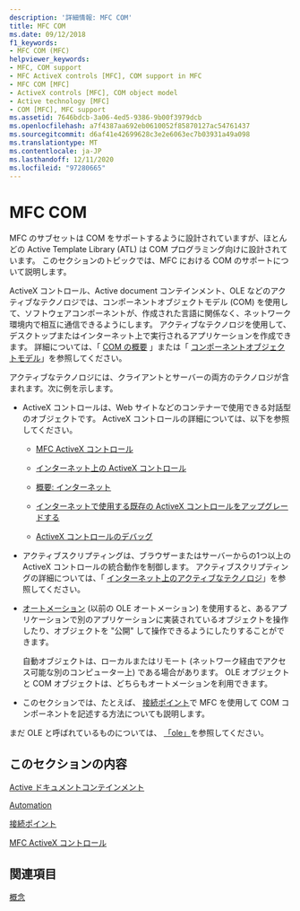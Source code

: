 ```yaml
---
description: '詳細情報: MFC COM'
title: MFC COM
ms.date: 09/12/2018
f1_keywords:
- MFC COM (MFC)
helpviewer_keywords:
- MFC, COM support
- MFC ActiveX controls [MFC], COM support in MFC
- MFC COM [MFC]
- ActiveX controls [MFC], COM object model
- Active technology [MFC]
- COM [MFC], MFC support
ms.assetid: 7646bdcb-3a06-4ed5-9386-9b00f3979dcb
ms.openlocfilehash: a7f4387aa692eb0610052f85870127ac54761437
ms.sourcegitcommit: d6af41e42699628c3e2e6063ec7b03931a49a098
ms.translationtype: MT
ms.contentlocale: ja-JP
ms.lasthandoff: 12/11/2020
ms.locfileid: "97280665"
---
```

# <a name="mfc-com"></a>MFC COM

MFC のサブセットは COM をサポートするように設計されていますが、ほとんどの Active Template Library (ATL) は COM プログラミング向けに設計されています。 このセクションのトピックでは、MFC における COM のサポートについて説明します。

ActiveX コントロール、Active document コンテインメント、OLE などのアクティブなテクノロジでは、コンポーネントオブジェクトモデル (COM) を使用して、ソフトウェアコンポーネントが、作成された言語に関係なく、ネットワーク環境内で相互に通信できるようにします。 アクティブなテクノロジを使用して、デスクトップまたはインターネット上で実行されるアプリケーションを作成できます。 詳細については、「 [COM の概要](../atl/introduction-to-com.md) 」または「 [コンポーネントオブジェクトモデル](/windows/win32/com/the-component-object-model)」を参照してください。

アクティブなテクノロジには、クライアントとサーバーの両方のテクノロジが含まれます。次に例を示します。

- ActiveX コントロールは、Web サイトなどのコンテナーで使用できる対話型のオブジェクトです。 ActiveX コントロールの詳細については、以下を参照してください。

  - [MFC ActiveX コントロール](mfc-activex-controls.md)

  - [インターネット上の ActiveX コントロール](activex-controls-on-the-internet.md)

  - [概要: インターネット](mfc-internet-programming-basics.md)

  - [インターネットで使用する既存の ActiveX コントロールをアップグレードする](upgrading-an-existing-activex-control.md)

  - [ActiveX コントロールのデバッグ](/visualstudio/debugger/how-to-debug-an-activex-control)

- アクティブスクリプティングは、ブラウザーまたはサーバーからの1つ以上の ActiveX コントロールの統合動作を制御します。 アクティブスクリプティングの詳細については、「 [インターネット上のアクティブなテクノロジ](active-technology-on-the-internet.md)」を参照してください。

- [オートメーション](automation.md) (以前の OLE オートメーション) を使用すると、あるアプリケーションで別のアプリケーションに実装されているオブジェクトを操作したり、オブジェクトを "公開" して操作できるようにしたりすることができます。

   自動オブジェクトは、ローカルまたはリモート (ネットワーク経由でアクセス可能な別のコンピューター上) である場合があります。 OLE オブジェクトと COM オブジェクトは、どちらもオートメーションを利用できます。

- このセクションでは、たとえば、 [接続ポイント](connection-points.md)で MFC を使用して COM コンポーネントを記述する方法についても説明します。

まだ OLE と呼ばれているものについては、 [「ole」](ole-in-mfc.md)を参照してください。

## <a name="in-this-section"></a>このセクションの内容

[Active ドキュメントコンテインメント](active-document-containment.md)

[Automation](automation.md)

[接続ポイント](connection-points.md)

[MFC ActiveX コントロール](mfc-activex-controls.md)

## <a name="see-also"></a>関連項目

[概念](mfc-concepts.md)
